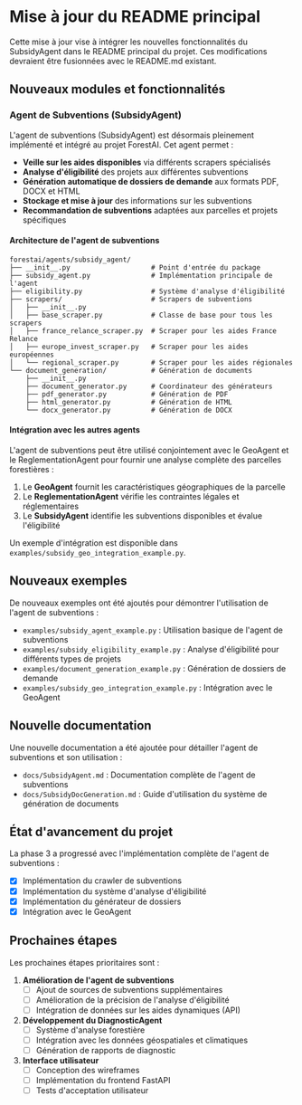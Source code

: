# Mise à jour du README principal

Cette mise à jour vise à intégrer les nouvelles fonctionnalités du SubsidyAgent dans le README principal du projet. Ces modifications devraient être fusionnées avec le README.md existant.

## Nouveaux modules et fonctionnalités

### Agent de Subventions (SubsidyAgent)

L'agent de subventions (SubsidyAgent) est désormais pleinement implémenté et intégré au projet ForestAI. Cet agent permet :

- **Veille sur les aides disponibles** via différents scrapers spécialisés
- **Analyse d'éligibilité** des projets aux différentes subventions
- **Génération automatique de dossiers de demande** aux formats PDF, DOCX et HTML
- **Stockage et mise à jour** des informations sur les subventions
- **Recommandation de subventions** adaptées aux parcelles et projets spécifiques

#### Architecture de l'agent de subventions

```
forestai/agents/subsidy_agent/
├── __init__.py                    # Point d'entrée du package
├── subsidy_agent.py               # Implémentation principale de l'agent
├── eligibility.py                 # Système d'analyse d'éligibilité
├── scrapers/                      # Scrapers de subventions
│   ├── __init__.py
│   ├── base_scraper.py            # Classe de base pour tous les scrapers
│   ├── france_relance_scraper.py  # Scraper pour les aides France Relance
│   ├── europe_invest_scraper.py   # Scraper pour les aides européennes
│   └── regional_scraper.py        # Scraper pour les aides régionales
└── document_generation/           # Génération de documents
    ├── __init__.py
    ├── document_generator.py      # Coordinateur des générateurs
    ├── pdf_generator.py           # Génération de PDF
    ├── html_generator.py          # Génération de HTML
    └── docx_generator.py          # Génération de DOCX
```

#### Intégration avec les autres agents

L'agent de subventions peut être utilisé conjointement avec le GeoAgent et le ReglementationAgent pour fournir une analyse complète des parcelles forestières :

1. Le **GeoAgent** fournit les caractéristiques géographiques de la parcelle
2. Le **ReglementationAgent** vérifie les contraintes légales et réglementaires
3. Le **SubsidyAgent** identifie les subventions disponibles et évalue l'éligibilité

Un exemple d'intégration est disponible dans `examples/subsidy_geo_integration_example.py`.

## Nouveaux exemples

De nouveaux exemples ont été ajoutés pour démontrer l'utilisation de l'agent de subventions :

- `examples/subsidy_agent_example.py` : Utilisation basique de l'agent de subventions
- `examples/subsidy_eligibility_example.py` : Analyse d'éligibilité pour différents types de projets
- `examples/document_generation_example.py` : Génération de dossiers de demande
- `examples/subsidy_geo_integration_example.py` : Intégration avec le GeoAgent

## Nouvelle documentation

Une nouvelle documentation a été ajoutée pour détailler l'agent de subventions et son utilisation :

- `docs/SubsidyAgent.md` : Documentation complète de l'agent de subventions
- `docs/SubsidyDocGeneration.md` : Guide d'utilisation du système de génération de documents

## État d'avancement du projet

La phase 3 a progressé avec l'implémentation complète de l'agent de subventions :

- [x] Implémentation du crawler de subventions
- [x] Implémentation du système d'analyse d'éligibilité
- [x] Implémentation du générateur de dossiers
- [x] Intégration avec le GeoAgent

## Prochaines étapes

Les prochaines étapes prioritaires sont :

1. **Amélioration de l'agent de subventions**
   - [ ] Ajout de sources de subventions supplémentaires
   - [ ] Amélioration de la précision de l'analyse d'éligibilité
   - [ ] Intégration de données sur les aides dynamiques (API)

2. **Développement du DiagnosticAgent**
   - [ ] Système d'analyse forestière
   - [ ] Intégration avec les données géospatiales et climatiques
   - [ ] Génération de rapports de diagnostic

3. **Interface utilisateur**
   - [ ] Conception des wireframes
   - [ ] Implémentation du frontend FastAPI
   - [ ] Tests d'acceptation utilisateur
